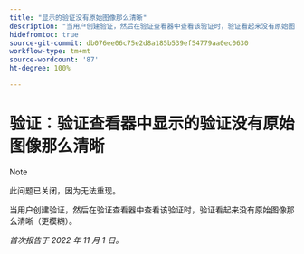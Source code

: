 ```yaml
---
title: "显示的验证没有原始图像那么清晰"
description: "当用户创建验证，然后在验证查看器中查看该验证时，验证看起来没有原始图像那么清晰（更模糊）。"
hidefromtoc: true
source-git-commit: db076ee06c75e2d8a185b539ef54779aa0ec0630
workflow-type: tm+mt
source-wordcount: '87'
ht-degree: 100%

---
```



# 验证：验证查看器中显示的验证没有原始图像那么清晰

<!--This is on both the WF and WFP TOCs-->

>[!NOTE]
>
>此问题已关闭，因为无法重现。

当用户创建验证，然后在验证查看器中查看该验证时，验证看起来没有原始图像那么清晰（更模糊）。

_首次报告于 2022 年 11 月 1 日。_

